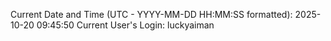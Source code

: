 Current Date and Time (UTC - YYYY-MM-DD HH:MM:SS formatted): 2025-10-20 09:45:50
Current User's Login: luckyaiman
